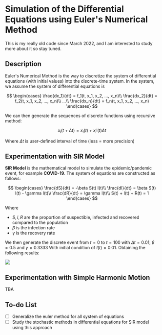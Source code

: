 # Simulation of the Differential Equations using Euler's Numerical Method

This is my really old code since March 2022, and I am interested to study more about it so stay tuned.

## Description

Euler's Numerical Method is the way to discretize the system of differential equations (with initial values) into the discrete-time system. In the system, we assume the system of differential equations is

$$
\begin{cases}
\frac{dx_1}{dt} = f_1(t, x_1, x_2, ..., x_n)\\
\frac{dx_2}{dt} = f_2(t, x_1, x_2, ..., x_n)\\
...\\
\frac{dx_n}{dt} = f_n(t, x_1, x_2, ..., x_n)
\end{cases}
$$

We can then generate the sequences of discrete functions using recursive method:

$$
x_i(t+\Delta t) = x_i(t) + x_i'(t) \Delta t
$$

Where $\Delta t$ is user-defined interval of time (less = more precision)

## Experimentation with SIR Model

**SIR Model** is the mathematical model to simulate the epidemic/pandemic event, for example **COVID-19**. The system of equations are constructed as follows:

$$
\begin{cases}
\frac{dS}{dt} = -\beta S(t) I(t)\\
\frac{dI}{dt} = \beta S(t) I(t) - \gamma I(t)\\
\frac{dR}{dt} = \gamma I(t)\\
S(t) + I(t) + R(t) = 1
\end{cases}
$$

Where

- $S, I, R$ are the proportion of suspectible, infected and recovered compared to the population
- $\beta$ is the infection rate
- $\gamma$ is the recovery rate

We then generate the discrete event from $t = 0$ to $t = 100$ with $\Delta t = 0.01$, $\beta = 0.5$ and $\gamma = 0.3333$ With initial condition of $I(t) = 0.01$. Obtaining the following results:

![](https://cdn.discordapp.com/attachments/546525809440194560/1059665714568507492/sir.png)

## Experimentation with Simple Harmonic Motion

TBA

## To-do List

- [ ] Generalize the euler method for all system of equations
- [ ] Study the stochastic methods in differential equations for SIR model using this approach
